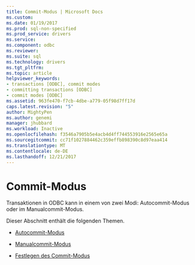 ```yaml
---
title: Commit-Modus | Microsoft Docs
ms.custom: 
ms.date: 01/19/2017
ms.prod: sql-non-specified
ms.prod_service: drivers
ms.service: 
ms.component: odbc
ms.reviewer: 
ms.suite: sql
ms.technology: drivers
ms.tgt_pltfrm: 
ms.topic: article
helpviewer_keywords:
- transactions [ODBC], commit modes
- committing transactions [ODBC]
- commit modes [ODBC]
ms.assetid: 963fe470-f7cb-4dbe-a779-05f98d7ff17d
caps.latest.revision: "5"
author: MightyPen
ms.author: genemi
manager: jhubbard
ms.workload: Inactive
ms.openlocfilehash: f3546a7905b5e4acb4d4ff744553916e2565e65a
ms.sourcegitcommit: cc71f1027884462c359effb898390c8d97eaa414
ms.translationtype: MT
ms.contentlocale: de-DE
ms.lasthandoff: 12/21/2017
---
```

# <a name="commit-mode"></a>Commit-Modus
Transaktionen in ODBC kann in einem von zwei Modi: Autocommit-Modus oder im Manualcommit-Modus.  
  
 Dieser Abschnitt enthält die folgenden Themen.  
  
-   [Autocommit-Modus](../../../odbc/reference/develop-app/auto-commit-mode.md)  
  
-   [Manualcommit-Modus](../../../odbc/reference/develop-app/manual-commit-mode.md)  
  
-   [Festlegen des Commit-Modus](../../../odbc/reference/develop-app/setting-the-commit-mode.md)
